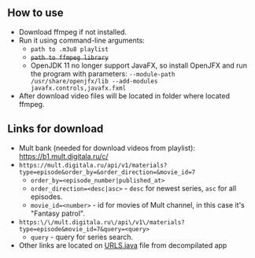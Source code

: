 ## How to use
* Download ffmpeg if not installed.
* Run it using command-line arguments: 
  * `path to .m3u8 playlist`
  * ~~`path to ffmpeg library`~~
  * OpenJDK 11 no longer support JavaFX, so install OpenJFX and run the program with parameters:
 `--module-path /usr/share/openjfx/lib --add-modules javafx.controls,javafx.fxml`
* After download video files will be located in folder where located ffmpeg.

## Links for download
* Mult bank (needed for download videos from playlist): https://b1.mult.digitala.ru/c/
* `https://mult.digitala.ru/api/v1/materials?type=episode&order_by=&order_direction=&movie_id=7`
  * `order_by=<episode_number|published_at>` 
  * `order_direction=<desc|asc>` - `desc` for newest series, `asc` for all episodes.
  * `movie_id=<number>` - id for movies of Mult channel, in this case it's "Fantasy patrol".
* `https:\/\/mult.digitala.ru\/api\/v1\/materials?type=episode&movie_id=7&query=<query>`
  * `query` - query for series search.
* Other links are located on [URLS.java](https://pastebin.com/67SerUMV) file from decompilated app
